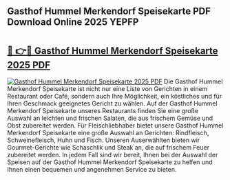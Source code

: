 ## Gasthof Hummel Merkendorf Speisekarte PDF Download Online 2025 YEPFP

# <h2><a href="http://gc9r53.nevu.top/?p=Gasthof+Hummel+Merkendorf+Speisekarte">🔗 👉🔴 Gasthof Hummel Merkendorf Speisekarte 2025 PDF</a></h2>

[![Gasthof Hummel Merkendorf Speisekarte 2025 PDF](https://i.imgur.com/dBaPXMq.png)](http://gc9r53.nevu.top/?p=Gasthof+Hummel+Merkendorf+Speisekarte)
Die Gasthof Hummel Merkendorf Speisekarte ist nicht nur eine Liste von Gerichten in einem Restaurant oder Café, sondern auch Ihre Möglichkeit, ein köstliches und für Ihren Geschmack geeignetes Gericht zu wählen. Auf der Gasthof Hummel Merkendorf Speisekarte unseres Restaurants finden Sie eine große Auswahl an leichten und frischen Salaten, die aus frischem Gemüse und Obst zubereitet werden. Für Fleischliebhaber bietet unsere Gasthof Hummel Merkendorf Speisekarte eine große Auswahl an Gerichten: Rindfleisch, Schweinefleisch, Huhn und Fisch. Unseren Auserwählten bieten wir Gourmet-Gerichte wie Schaschlik und Steak an, die auf frischem Feuer zubereitet werden. In jedem Fall sind wir bereit, Ihnen bei der Auswahl der Speisen auf der Gasthof Hummel Merkendorf Speisekarte zu helfen und Ihnen einen bequemen und angenehmen Service zu bieten.
